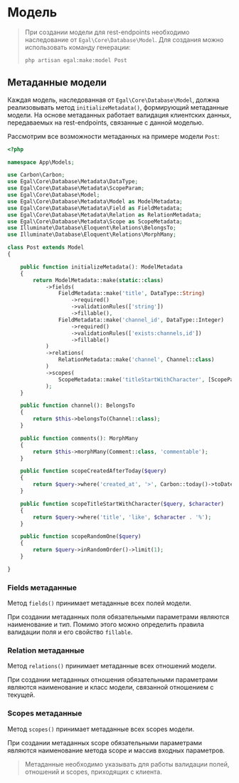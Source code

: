 # Модель

>При создании модели для rest-endpoints необходимо наследование от `Egal\Core\Database\Model`. Для создания можно 
>использовать команду генерации:
>```bash
>php artisan egal:make:model Post
>```

## Метаданные модели

Каждая модель, наследованная от `Egal\Core\Database\Model`, должна реализовывать метод `initializeMetadata()`,
формирующий метаданные модели. На основе метаданных работает валидация клиентских данных, передаваемых на rest-endpoints,
связанные с данной моделью.

Рассмотрим все возможности метаданных на примере модели `Post`:

```php
<?php

namespace App\Models;

use Carbon\Carbon;
use Egal\Core\Database\Metadata\DataType;
use Egal\Core\Database\Metadata\ScopeParam;
use Egal\Core\Database\Model;
use Egal\Core\Database\Metadata\Model as ModelMetadata;
use Egal\Core\Database\Metadata\Field as FieldMetadata;
use Egal\Core\Database\Metadata\Relation as RelationMetadata;
use Egal\Core\Database\Metadata\Scope as ScopeMetadata;
use Illuminate\Database\Eloquent\Relations\BelongsTo;
use Illuminate\Database\Eloquent\Relations\MorphMany;

class Post extends Model
{

    public function initializeMetadata(): ModelMetadata
    {
        return ModelMetadata::make(static::class)
            ->fields(
                FieldMetadata::make('title', DataType::String)
                    ->required()
                    ->validationRules(['string'])
                    ->fillable(),
                FieldMetadata::make('channel_id', DataType::Integer)
                    ->required()
                    ->validationRules(['exists:channels,id'])
                    ->fillable()
            )
            ->relations(
                RelationMetadata::make('channel', Channel::class)
            )
            ->scopes(
                ScopeMetadata::make('titleStartWithCharacter', [ScopeParam::make('character', DataType::String)])
            );
    }

    public function channel(): BelongsTo
    {
        return $this->belongsTo(Channel::class);
    }

    public function comments(): MorphMany
    {
        return $this->morphMany(Comment::class, 'commentable');
    }

    public function scopeCreatedAfterToday($query)
    {
        return $query->where('created_at', '>', Carbon::today()->toDateString());
    }

    public function scopeTitleStartWithCharacter($query, $character)
    {
        return $query->where('title', 'like', $character . '%');
    }

    public function scopeRandomOne($query)
    {
        return $query->inRandomOrder()->limit(1);
    }

}
```

### Fields метаданные

Метод `fields()` принимает метаданные всех полей модели. 

При создании метаданных поля обязательными параметрами являются 
наименование и тип. Помимо этого можно определить правила валидации поля и его свойство `fillable`.

### Relation метаданные 

Метод `relations()` принимает метаданные всех отношений модели.

При создании метаданных отношения обязательными параметрами являются
наименование и класс модели, связанной отношением с текущей.

### Scopes метаданные  

Метод `scopes()` принимает метаданные всех scopes модели.

При создании метаданных scope обязательными параметрами являются
наименование метода scope и массив входных параметров.

> Метаданные необходимо указывать для работы валидации полей, отношений и scopes, приходящих с клиента.